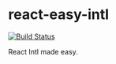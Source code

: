 # react-easy-intl

[![Build Status](https://travis-ci.org/mobyourlife/react-easy-intl.svg?branch=master)](https://travis-ci.org/mobyourlife/react-easy-intl)

React Intl made easy.
